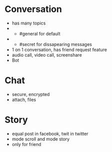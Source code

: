 # Conversation

- has many topics
- - #general for default
- - #secret for dissapearing messages
- 1 on 1 conversation, has friend request feature
- audio call, video call, screenshare
- Bot

# Chat

- secure, encrypted
- attach, files

# Story

- equal post in facebook, twit in twitter
- mode scroll and mode story
- only for friend
